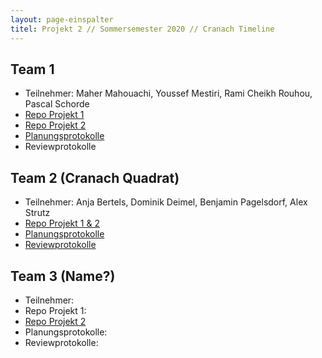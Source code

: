 ```yaml
---
layout: page-einspalter
titel: Projekt 2 // Sommersemester 2020 // Cranach Timeline
---
```


## Team 1

- Teilnehmer: Maher Mahouachi, Youssef Mestiri, Rami Cheikh Rouhou, Pascal Schorde
- [Repo Projekt 1](https://github.com/ramichr/lucas_cranach_projekt2)
- [Repo Projekt 2](https://github.com/ramichr/lucas_cranach_projekt2)
- [Planungsprotokolle](https://github.com/ramichr/lucas_cranach_projekt2/tree/master/sprints)
- Reviewprotokolle

## Team 2 (Cranach Quadrat)
- Teilnehmer: Anja Bertels, Dominik Deimel, Benjamin Pagelsdorf, Alex Strutz
- [Repo Projekt 1 & 2](https://github.com/BenPag/cranach)
- [Planungsprotokolle](https://github.com/BenPag/cranach/blob/projekt-2/docs/planning.md)
- [Reviewprotokolle](https://github.com/BenPag/cranach/blob/projekt-2/docs/review.md)

## Team 3 (Name?)
- Teilnehmer:
- Repo Projekt 1:
- [Repo Projekt 2](https://github.com/d-kuznetsov/cranach-timeline)
- Planungsprotokolle:
- Reviewprotokolle:

